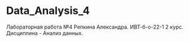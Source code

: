 # Data_Analysis_4
Лабораторная работа №4 Репкина Александра. ИВТ-б-о-22-1 2 курс. Дисциплина - Анализ данных.
